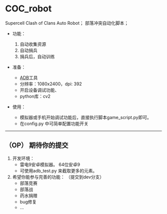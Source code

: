 # COC_robot 
Supercell Clash of Clans Auto Robot； 部落冲突自动化脚本；
- 功能：
    1. 自动收集资源
    2. 自动捐兵
    3. 捐兵后，自动训练

- 准备：
    - [ADB](https://dl.google.com/android/repository/platform-tools_r34.0.5-windows.zip?hl=zh-cn)工具
    - 分辨率：1080x2400，dpi: 392
    - 开启设备调试功能、
    - python库：cv2

- 使用：
    - 模拟器或手机开始调试功能后，直接执行脚本game_script.py即可。
    - 在config.py 中可简单配置功能开关

---

## （OP） **期待你的提交**
1. 开发环境：
    - 雷电9安卓模拟器。 64位安卓9
    - 可使用adb_test.py 来截取更多的元素。
2. 希望你能参与完善的功能： （提交到dev分支）
    - 部落竞赛
    - 部落战
    - 药水捐赠
    - bug修复
    - ...
